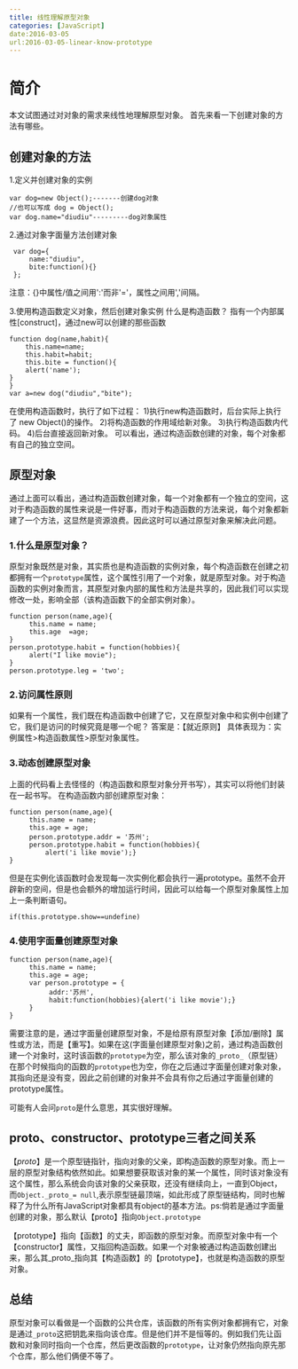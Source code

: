```yaml
---
title: 线性理解原型对象
categories: [JavaScript]
date:2016-03-05
url:2016-03-05-linear-know-prototype
---
```


# 简介
本文试图通过对对象的需求来线性地理解原型对象。
首先来看一下创建对象的方法有哪些。
## 创建对象的方法

1.定义并创建对象的实例

```
var dog=new Object();-------创建dog对象
//也可以写成 dog = Object();
var dog.name="diudiu"---------dog对象属性

```
2.通过对象字面量方法创建对象

```
 var dog={
	 name:"diudiu",
     bite:function(){}
 };
```

注意：{}中属性/值之间用':'而非'='，属性之间用','间隔。

3.使用构造函数定义对象，然后创建对象实例
什么是构造函数？
指有一个内部属性[construct]，通过new可以创建的那些函数

```
function dog(name,habit){
    this.name=name;
    this.habit=habit;
    this.bite = function(){
    alert('name');
}
}
var a=new dog("diudiu","bite");
```

在使用构造函数时，执行了如下过程：
1)执行new构造函数时，后台实际上执行了 new Object()的操作。
2)将构造函数的作用域给新对象。
3)执行构造函数内代码。
4)后台直接返回新对象。
可以看出，通过构造函数创建的对象，每个对象都有自己的独立空间。

## 原型对象

通过上面可以看出，通过构造函数创建对象，每一个对象都有一个独立的空间，这对于构造函数的属性来说是一件好事，而对于构造函数的方法来说，每个对象都新建了一个方法，这显然是资源浪费。因此这时可以通过原型对象来解决此问题。

### 1.什么是原型对象？

原型对象既然是对象，其实质也是构造函数的实例对象，每个构造函数在创建之初都拥有一个`prototype`属性，这个属性引用了一个对象，就是原型对象。对于构造函数的实例对象而言，其原型对象内部的属性和方法是共享的，因此我们可以实现修改一处，影响全部（该构造函数下的全部实例对象）。


```
function person(name,age){
     this.name = name;
     this.age  =age;
}
person.prototype.habit = function(hobbies){
     alert("I like movie");
}
person.prototype.leg = 'two';
```

### 2.访问属性原则

如果有一个属性，我们既在构造函数中创建了它，又在原型对象中和实例中创建了它，我们是访问的时候究竟是哪一个呢？
答案是：【就近原则】
具体表现为：实例属性>构造函数属性>原型对象属性。

### 3.动态创建原型对象

上面的代码看上去怪怪的（构造函数和原型对象分开书写），其实可以将他们封装在一起书写。
在构造函数内部创建原型对象：

```
function person(name,age){
     this.name = name;
     this.age = age;
     person.prototype.addr = '苏州';
     person.prototype.habit = function(hobbies){
         alert('i like movie');}
}
```

但是在实例化该函数时会发现每一次实例化都会执行一遍prototype。虽然不会开辟新的空间，但是也会额外的增加运行时间，因此可以给每一个原型对象属性上加上一条判断语句。

```
if(this.prototype.show==undefine)
```

### 4.使用字面量创建原型对象

```
function person(name,age){
     this.name = name;
     this.age = age;
     var person.prototype = {
          addr:'苏州',
          habit:function(hobbies){alert('i like movie');}
     }     
}
```

需要注意的是，通过字面量创建原型对象，不是给原有原型对象【添加/删除】属性或方法，而是【重写】。如果在这(字面量创建原型对象)之前，通过构造函数创建一个对象时，这时该函数的`prototype`为空，那么该对象的`_proto_`（原型链）在那个时候指向的函数的`prototype`也为空，你在之后通过字面量创建对象对象，其指向还是没有变，因此之前创建的对象并不会具有你之后通过字面量创建的prototype属性。

可能有人会问`proto`是什么意思，其实很好理解。

## proto、constructor、prototype三者之间关系


【_proto_】是一个原型链指针，指向对象的父亲，即构造函数的原型对象。而上一层的原型对象结构依然如此。如果想要获取该对象的某一个属性，同时该对象没有这个属性，那么系统会向该对象的父亲获取，还没有继续向上，一直到Object，而`Object._proto_= null`,表示原型链最顶端，如此形成了原型链结构，同时也解释了为什么所有JavaScript对象都具有object的基本方法。ps:倘若是通过字面量创建的对象，那么默认【proto】指向`Object.prototype`

【prototype】指向【函数】的丈夫，即函数的原型对象。而原型对象中有一个【constructor】属性，又指回构造函数。如果一个对象被通过构造函数创建出来，那么其_proto_指向其【构造函数】的【prototype】，也就是构造函数的原型对象。

## 总结

原型对象可以看做是一个函数的公共仓库，该函数的所有实例对象都拥有它，对象是通过`_proto`这把钥匙来指向该仓库。但是他们并不是恒等的。例如我们先让函数和对象同时指向一个仓库，然后更改函数的`prototype`，让对象仍然指向原先那个仓库，那么他们俩便不等了。





